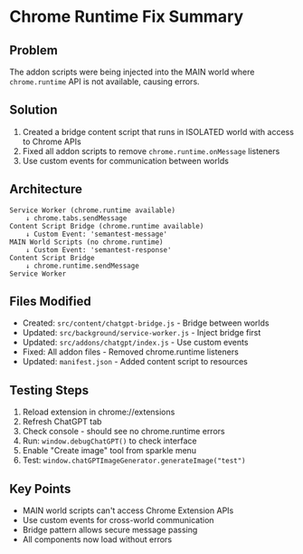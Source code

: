 # Chrome Runtime Fix Summary

## Problem
The addon scripts were being injected into the MAIN world where `chrome.runtime` API is not available, causing errors.

## Solution
1. Created a bridge content script that runs in ISOLATED world with access to Chrome APIs
2. Fixed all addon scripts to remove `chrome.runtime.onMessage` listeners  
3. Use custom events for communication between worlds

## Architecture
```
Service Worker (chrome.runtime available)
    ↓ chrome.tabs.sendMessage
Content Script Bridge (chrome.runtime available) 
    ↓ Custom Event: 'semantest-message'
MAIN World Scripts (no chrome.runtime)
    ↓ Custom Event: 'semantest-response'
Content Script Bridge
    ↓ chrome.runtime.sendMessage
Service Worker
```

## Files Modified
- Created: `src/content/chatgpt-bridge.js` - Bridge between worlds
- Updated: `src/background/service-worker.js` - Inject bridge first
- Updated: `src/addons/chatgpt/index.js` - Use custom events
- Fixed: All addon files - Removed chrome.runtime listeners
- Updated: `manifest.json` - Added content script to resources

## Testing Steps
1. Reload extension in chrome://extensions
2. Refresh ChatGPT tab
3. Check console - should see no chrome.runtime errors
4. Run: `window.debugChatGPT()` to check interface
5. Enable "Create image" tool from sparkle menu
6. Test: `window.chatGPTImageGenerator.generateImage("test")`

## Key Points
- MAIN world scripts can't access Chrome Extension APIs
- Use custom events for cross-world communication
- Bridge pattern allows secure message passing
- All components now load without errors